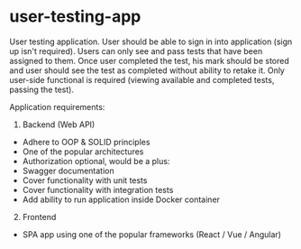 # user-testing-app

User testing application. User should be able to sign in into application (sign up isn't required). Users can only see and pass tests that have been assigned to them. Once user completed the test, his mark should be stored and user should see the test as completed without ability to retake it. Only user-side functional is required (viewing available and completed tests, passing the test).

Application requirements:

1. Backend (Web API)

- Adhere to OOP & SOLID principles
- One of the popular architectures
- Authorization
  optional, would be a plus:
- Swagger documentation
- Cover functionality with unit tests
- Cover functionality with integration tests
- Add ability to run application inside Docker container

2. Frontend

- SPA app using one of the popular frameworks (React / Vue / Angular)
